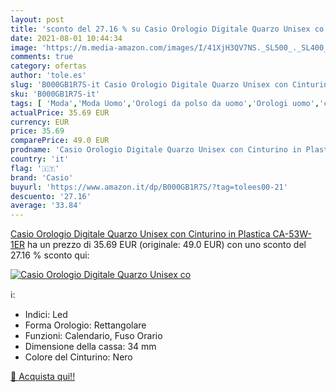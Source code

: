 ```yaml
---
layout: post
title: 'sconto del 27.16 % su Casio Orologio Digitale Quarzo Unisex co  '
date: 2021-08-01 10:44:34
image: 'https://m.media-amazon.com/images/I/41XjH3QV7NS._SL500_._SL400_.jpg'
comments: true
category: ofertas
author: 'tole.es'
slug: 'B000GB1R7S-it Casio Orologio Digitale Quarzo Unisex con Cinturino in...'
sku: 'B000GB1R7S-it'
tags: [ 'Moda','Moda Uomo','Orologi da polso da uomo','Orologi uomo','casio', ]
actualPrice: 35.69 EUR
currency: EUR
price: 35.69
comparePrice: 49.0 EUR
prodname: 'Casio Orologio Digitale Quarzo Unisex con Cinturino in Plastica CA-53W-1ER'
country: 'it'
flag: '🇮🇹'
brand: 'Casio'
buyurl: 'https://www.amazon.it/dp/B000GB1R7S/?tag=tolees00-21'
descuento: '27.16'
average: '33.84'
---
```


[Casio Orologio Digitale Quarzo Unisex con Cinturino in Plastica CA-53W-1ER](https://www.amazon.it/dp/B000GB1R7S/?tag=tolees00-21) ha un prezzo di 35.69 EUR (originale: 49.0 EUR) con uno sconto del 27.16 % sconto qui:

[![Casio Orologio Digitale Quarzo Unisex co](https://m.media-amazon.com/images/I/41XjH3QV7NS._SL500_._SL400_.jpg)](https://www.amazon.it/dp/B000GB1R7S/?tag=tolees00-21)

ℹ️:

- Indici: Led
- Forma Orologio: Rettangolare
- Funzioni: Calendario, Fuso Orario
- Dimensione della cassa: 34 mm
- Colore del Cinturino: Nero

[🛒 Acquista qui!!](https://www.amazon.it/dp/B000GB1R7S/?tag=tolees00-21)
